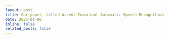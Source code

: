 ```yaml
---
layout: post
title: Our paper, titled Accent-Invariant Automatic Speech Recognition via Saliency-Driven Spectrogram Masking, has been accepted for publication at ICASSP 2025 SALMA!
date: 2025-01-06 
inline: false
related_posts: false
---
```

